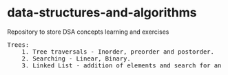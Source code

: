 # data-structures-and-algorithms
Repository to store DSA concepts learning and exercises

<pre>
Trees:
    1. Tree traversals - Inorder, preorder and postorder.
    2. Searching - Linear, Binary.
    3. Linked List - addition of elements and search for an element.
</pre>